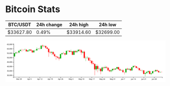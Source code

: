 # Bitcoin Stats

BTC/USDT|24h change|24h high|24h low|
|---|---|---|---|
|$33627.80|0.49%|$33914.60|$32699.00|

<img src="./chart.svg">

